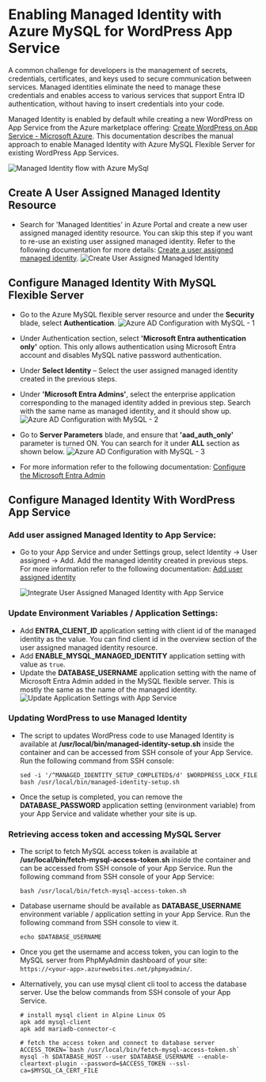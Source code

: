# Enabling Managed Identity with Azure MySQL for WordPress App Service

A common challenge for developers is the management of secrets, credentials, certificates, and keys used to secure communication between services. Managed identities eliminate the need to manage these credentials and enables access to various services that support Entra ID authentication, without having to insert credentials into your code.

Managed Identity is enabled by default while creating a new WordPress on App Service from the Azure marketplace offering: [Create WordPress on App Service - Microsoft Azure](https://portal.azure.com/#create/WordPress.WordPress). This documentation describes the manual approach to enable Managed Identity with Azure MySQL Flexible Server for existing WordPress App Services.

![Managed Identity flow with Azure MySql](./media/managed_identity/managed_identity_flow_mysql.png)

## Create A User Assigned Managed Identity Resource
- Search for 'Managed Identities' in Azure Portal and create a new user assigned managed identity resource. You can skip this step if you want to re-use an existing user assigned managed identity. Refer to the following documentation for more details: [Create a user assigned managed identity](https://learn.microsoft.com/en-us/entra/identity/managed-identities-azure-resources/how-manage-user-assigned-managed-identities?pivots=identity-mi-methods-azp#create-a-user-assigned-managed-identity).
    ![Create User Assigned Managed Identity](./media/managed_identity/create-user-assigned-managed-identity-portal.png)

## Configure Managed Identity With MySQL Flexible Server 

- Go to the Azure MySQL flexible server resource and under the **Security** blade, select **Authentication**.
![Azure AD Configuration with MySQL - 1](./media/managed_identity/azure-ad-configuration-mysql-1.jpg)

- Under Authentication section, select **'Microsoft Entra authentication only'** option. This only allows authentication using Microsoft Entra account and disables MySQL native password authentication.
- Under **Select Identity** – Select the user assigned managed identity created in the previous steps. 
- Under **'Microsoft Entra Admins'**, select the enterprise application corresponding to the managed identity added in previous step. Search with the same name as managed identity, and it should show up. 
![Azure AD Configuration with MySQL - 2](./media/managed_identity/azure-ad-configuration-mysql-2.png)

- Go to **Server Parameters** blade, and ensure that **'aad_auth_only'** parameter is turned ON. You can search for it under **ALL** section as shown below.
![Azure AD Configuration with MySQL - 3](./media/managed_identity/azure-ad-configuration-mysql-3.png)
- For more information refer to the following documentation: [Configure the Microsoft Entra Admin](https://learn.microsoft.com/en-us/azure/mysql/flexible-server/how-to-azure-ad#configure-the-microsoft-entra-admin)


## Configure Managed Identity With WordPress App Service 

### Add user assigned Managed Identity to App Service:

- Go to your App Service and under Settings group, select Identity -> User assigned -> Add. Add the managed identity created in previous steps. For more information refer to the following documentation: [Add user assigned identity](https://learn.microsoft.com/en-us/azure/app-service/overview-managed-identity?tabs=portal%2Chttp#add-a-user-assigned-identity)

    ![Integrate User Assigned Managed Identity with App Service](./media/managed_identity/user-assigned-managed-identity-in-azure-portal.png)

### Update Environment Variables / Application Settings:
- Add **ENTRA_CLIENT_ID** application setting with client id of the managed identity as the value. You can find client id in the overview section of the user assigned managed identity resource.  
- Add **ENABLE_MYSQL_MANAGED_IDENTITY** application setting with value as `true`.
- Update the **DATABASE_USERNAME** application setting with the name of Microsoft Entra Admin added in the MySQL flexible server. This is mostly the same as the name of the managed identity.
![Update Application Settings with App Service](./media/managed_identity/azure-ad-update_application_setting.png)


### Updating WordPress to use Managed Identity
- The script to updates WordPress code to use Managed Identity is available at **/usr/local/bin/managed-identity-setup.sh** inside the container and can be accessed from SSH console of your App Service. Run the following command from SSH console:
    ```
    sed -i '/^MANAGED_IDENTITY_SETUP_COMPLETED$/d' $WORDPRESS_LOCK_FILE
    bash /usr/local/bin/managed-identity-setup.sh
    ```
- Once the setup is completed, you can remove the **DATABASE_PASSWORD** application setting (environment variable) from your App Service and validate whether your site is up.

### Retrieving access token and accessing MySQL Server
- The script to fetch MySQL access token is available at **/usr/local/bin/fetch-mysql-access-token.sh** inside the container and can be accessed from SSH console of your App Service. Run the following command from SSH console of your App Service:
    ```
    bash /usr/local/bin/fetch-mysql-access-token.sh
    ```
- Database username should be available as **DATABASE_USERNAME** environment variable / application setting in your App Service. Run the following command from SSH console to view it.
    ```
    echo $DATABASE_USERNAME
    ```
- Once you get the username and access token, you can login to the MySQL server from PhpMyAdmin dashboard of your site: `https://<your-app>.azurewebsites.net/phpmyadmin/`. 
- Alternatively, you can use mysql client cli tool to access the database server. Use the below commands from SSH console of your App Service.

    ```
    # install mysql client in Alpine Linux OS
    apk add mysql-client
    apk add mariadb-connector-c

    # fetch the access token and connect to database server
    ACCESS_TOKEN=`bash /usr/local/bin/fetch-mysql-access-token.sh`
    mysql -h $DATABASE_HOST --user $DATABASE_USERNAME --enable-cleartext-plugin --password=$ACCESS_TOKEN --ssl-ca=$MYSQL_CA_CERT_FILE
    ```    
